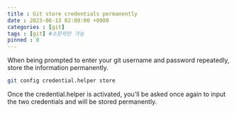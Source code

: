 ```yaml
---
title : Git store credentials permanently
date : 2023-06-13 02:00:00 +0900
categories : [git]
tags : [git] #소문자만 가능
pinned : 0
---
```

When being prompted to enter your git username and password repeatedly, store the information permanently.

```bash
git config credential.helper store
```

Once the credential.helper is activated, you'll be asked once again to input the two credentials and will be stored permanently.